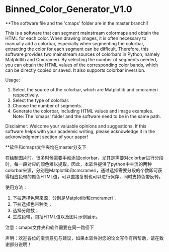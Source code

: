 # Binned_Color_Generator_V1.0
**The software file and the 'cmaps' folder are in the master branch!!

This is a software that can segment mainstream colormaps and obtain the HTML for each color.
When drawing images, it is often necessary to manually add a colorbar, especially when segmenting the colorbar, extracting the color for each segment can be difficult. Therefore, this software provides two mainstream sources of colorbars in Python, namely Matplotlib and Cmcrameri. By selecting the number of segments needed, you can obtain the HTML values ​​of the corresponding color bands, which can be directly copied or saved. It also supports colorbar inversion.

Usage:
1. Select the source of the colorbar, which are Matplotlib and cmcrameri respectively.
2. Select the type of colorbar.
3. Choose the number of segments.
4. Generate the colorbar, including HTML values ​​and image examples.
Note: The 'cmaps' folder and the software need to be in the same path.

Disclaimer: Welcome your valuable opinions and suggestions. If this software helps with your academic writing, please acknowledge it in the acknowledgment section of your paper!

**软件和cmaps文件夹均在master分支下

在绘制图片时，很多时候需要手动添加colorbar，尤其是需要对colorbar进行分段时，每一段对应的颜色难以提取。因此，本软件提供了python中主流的两种colorbar来源，分别是Matplotlib和cmcrameri，通过选择需要分段的个数即可获得相应色带的颜色HTML值，可以直接复制也可以进行保存，同时支持色带反转。

使用方法：
1. 下拉选择色带来源，分别是Matplotlib和cmcrameri；
2. 下拉选择色带种类；
3. 选择分段数；
4. 生成色带，包括HTML值以及图片示例展示。

注意：cmaps文件夹和软件需要在同一路径下

声明：欢迎各位的宝贵意见与建议，如果本软件对您的论文写作有所帮助，请在致谢部分说明！

